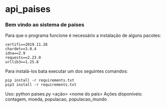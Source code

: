 # api_paises

### Bem vindo ao sistema de países ###

Para que o programa funcione é necessário a instalação de alguns pacotes:
	
	certifi==2019.11.28
	chardet==3.0.4
	idna==2.9
	requests==2.23.0
	urllib3==1.25.8

Para instalá-los bata executar um dos seguintes comandos:
	
	pip install -r requirements.txt
	pip3 install -r requirements.txt


Uso: python paises.py <ação> <nome do país>
Ações disponíveis: contagem, moeda, populacao, populacao_mundo


